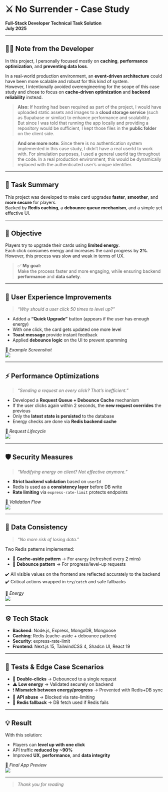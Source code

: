 # ⚔️ No Surrender - Case Study  
**Full-Stack Developer Technical Task Solution**  
**July 2025**

---

## 🧑‍💻 Note from the Developer

In this project, I personally focused mostly on **caching**, **performance optimization**, and **preventing data loss**.

In a real-world production environment, an **event-driven architecture** could have been more scalable and robust for this kind of system.  
However, I intentionally avoided overengineering for the scope of this case study and chose to focus on **cache-driven optimization** and **backend reliability** instead.

> **Also:** If hosting had been required as part of the project, I would have uploaded static assets and images to a **cloud storage service** (such as Supabase or similar) to enhance performance and scalability.  
But since I was told that running the app locally and providing a repository would be sufficient, I kept those files in the **public folder** on the client side.

> **And one more note:** Since there is no authentication system implemented in this case study, I didn’t have a real userId to work with.
For simulation purposes, I used a general userId tag throughout the code.
In a real production environment, this would be dynamically replaced with the authenticated user’s unique identifier.

---

## 🧩 Task Summary

This project was developed to make card upgrades **faster**, **smoother**, and **more secure** for players.  
Backed by **Redis caching**, a **debounce queue mechanism**, and a simple yet effective UI.

---

## 🎯 Objective

Players try to upgrade their cards using **limited energy**.  
Each click consumes energy and increases the card progress by **2%**.  
However, this process was slow and weak in terms of UX.

> ✅ **My goal:**  
Make the process faster and more engaging, while ensuring backend **performance** and **data safety**.

---

## 🧠 User Experience Improvements

> _“Why should a user click 50 times to level up?”_

- Added a **“Quick Upgrade”** button (appears if the user has enough energy)
- With one click, the card gets updated one more level
- **Toast message** provide instant feedback
- Applied **debounce logic** on the UI to prevent spamming

📸 _Example Screenshot_  
<img src="client/readmeImages/currentCardStructure.PNG">

---

## ⚡ Performance Optimizations

> _“Sending a request on every click? That’s inefficient.”_

- Developed a **Request Queue + Debounce Cache** mechanism
- If the user clicks again within 2 seconds, the **new request overrides** the previous
- Only the **latest state is persisted** to the database
- Energy checks are done via **Redis backend cache**

📸 _Request Lifecycle_  
<img src="client/readmeImages/performanceCache.PNG">

---

## 🛡️ Security Measures

> _“Modifying energy on client? Not effective anymore.”_

- **Strict backend validation** based on `userId`
- Redis is used as a **consistency layer** before DB write
- **Rate limiting** via `express-rate-limit` protects endpoints

📸 _Validation Flow_  
<img src="client/readmeImages/redisCacheEnergy.PNG">

---

## 🧷 Data Consistency

> _“No more risk of losing data.”_

Two Redis patterns implemented:

- 🧊 **Cache-aside pattern** → For `energy` (refreshed every 2 mins)
- 🔁 **Debounce pattern** → For progress/level-up requests

✔️ All visible values on the frontend are reflected accurately to the backend  
✔️ Critical actions wrapped in `try/catch` and safe fallbacks

📸 _Energy_  
<img src="client/readmeImages/energySection.PNG">

---

## ⚙️ Tech Stack

- **Backend**: Node.js, Express, MongoDB, Mongoose  
- **Caching**: Redis (cache-aside + debounce pattern)  
- **Security**: express-rate-limit  
- **Frontend**: Next.js 15, TailwindCSS 4, Shadcn UI, React 19  

---

## 🧪 Tests & Edge Case Scenarios

- 🔁 **Double-clicks** → Debounced to a single request  
- ⚠️ **Low energy** → Validated securely on backend  
- ❗ **Mismatch between energy/progress** → Prevented with Redis+DB sync  
- 🚫 **API abuse** → Blocked via rate-limiting  
- 🔄 **Redis fallback** → DB fetch used if Redis fails

---

## 💡 Result

With this solution:

- Players can **level up with one click**
- API traffic **reduced by ~90%**
- Improved **UX**, **performance**, and **data integrity**

📸 _Final App Preview_  
<img src="client/readmeImages/generalDesign.PNG">

---

> _Thank you for reading_  
